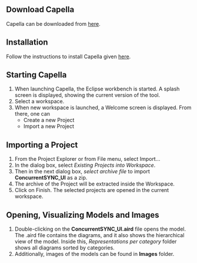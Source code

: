 ## Download Capella
Capella can be downloaded from [here](https://www.eclipse.org/capella/download.html).

## Installation
Follow the instructions to install Capella given [here](https://github.com/eclipse/capella/blob/master/doc/plugins/org.polarsys.capella.ui.doc/html/Installation%20Guide/How%20to%20install%20Capella%20and%20Addons.mediawiki#table-of-contents).


## Starting Capella 
1. When launching Capella, the Eclipse workbench is started. A splash screen is displayed, showing the current version of the tool. 
2. Select a workspace.
3. When new workspace is launched, a Welcome screen is displayed. From there, one can
    - Create a new Project
    - Import a new Project


## Importing a Project
1. From the Project Explorer or from File menu, select Import…
2. In the dialog box, select *Existing Projects into Workspace*.
3. Then in the next dialog box, *select archive file* to import **ConcurrentSYNC_UI** as a zip.
4. The archive of the Project will be extracted inside the Workspace.
5. Click on Finish. The selected projects are opened in the current workspace.


## Opening, Visualizing Models and Images
1. Double-clicking on the **ConcurrentSYNC_UI.aird** file opens the model. The .aird file contains the diagrams, and it also shows the hierarchical view of the model. Inside this, *Representations per category* folder shows all diagrams sorted by categories.
2. Additionally, images of the models can be found in **Images** folder.
